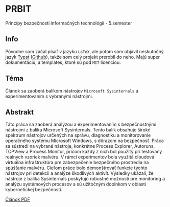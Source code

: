 # PRBIT
Princípy bezpečnosti informačných technológií - 5.semester

## Info

Pôvodne som začal písať v jazyku `LaTeX`, ale potom som objavil neskutočný jazyk [Typst](https://typst.app/) ([Github](https://github.com/typst/typst)), takže som celý projekt prerobil do neho. Majú super dokumentáciu, a templates, ktoré sú pod `MIT` licenciou.

## Téma

Článok sa zaoberá balíkom nástrojov `Microsoft Sysinternals` a experimentovaním s vybranými nástrojmi.

## Abstrakt

Táto práca sa zaoberá analýzou a experimentovaním s bezpečnostnými nástrojmi z balíka Microsoft Sysinternals. Tento balík obsahuje široké spektrum nástrojov určených na správu, diagnostiku a monitorovanie operačného systému Microsoft Windows, s dôrazom na bezpečnosť. Práca sa sústredí na vybrané nástroje, konkrétne Process Explorer, Autoruns, TCPView a Process Monitor, pričom každý z nich bol použitý pri testovaný reálnych vzoriek malvéru. V rámci experimentov bola využitá cloudová virtuálna infraštruktúra pre zabezpečenie bezpečného prostredia na spúšťanie malvéru. Cieľom práce bolo demonštrovať funkcie týchto nástrojov pri detekcii a analýze škodlivých aktivít. Výsledky ukázali, že nástroje z balíka Sysinternals poskytujú robustné možnosti pre monitoring a analýzu systémových procesov a sú užitočným doplnkom v oblasti kybernetickej bezpečnosti.

[Článok PDF](./version_Typst/main.pdf)